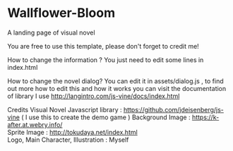 # Wallflower-Bloom
A landing page of visual novel <br>

You are free to use this template, please don't forget to credit me! <br>

How to change the information ?
You just need to edit some lines in index.html

How to change the novel dialog?
You can edit it in assets/dialog.js , to find out more how to edit this and how it works you can visit the documentation of library I use http://langintro.com/js-vine/docs/index.html

Credits
Visual Novel Javascript library : https://github.com/jdeisenberg/js-vine ( I use this to create the demo game )
Background Image : https://k-after.at.webry.info/ <br>
Sprite Image : http://tokudaya.net/index.html <br>
Logo, Main Character, Illustration : Myself <br>

